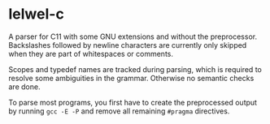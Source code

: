 # lelwel-c
A parser for C11 with some GNU extensions and without the preprocessor. Backslashes followed by newline characters are currently only skipped when they are part of whitespaces or comments.

Scopes and typedef names are tracked during parsing, which is required to resolve some ambiguities in the grammar. Otherwise no semantic checks are done.

To parse most programs, you first have to create the preprocessed output by running `gcc -E -P` and remove all remaining `#pragma` directives.
